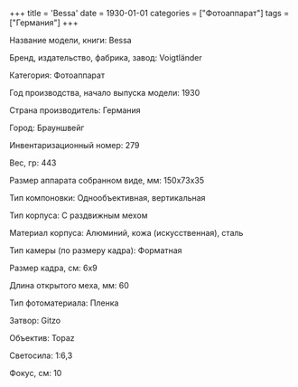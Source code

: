 +++
title = 'Bessa'
date = 1930-01-01
categories = ["Фотоаппарат"]
tags = ["Германия"]
+++

Название модели, книги: Bessa

Бренд, издательство, фабрика, завод: Voigtländer

Категория: Фотоаппарат

Год производства, начало выпуска модели: 1930

Страна производитель: Германия

Город: Брауншвейг

Инвентаризационный номер: 279

Вес, гр: 443

Размер аппарата  собранном виде, мм: 150x73x35

Тип компоновки: Однообъективная, вертикальная

Тип корпуса: С раздвижным мехом

Материал корпуса: Алюминий, кожа (искусственная), сталь

Тип камеры (по размеру кадра): Форматная

Размер кадра, см: 6х9

Длина открытого меха, мм: 60

Тип фотоматериала: Пленка

Затвор: Gitzo

Объектив: Topaz

Светосила: 1:6,3

Фокус, см: 10


